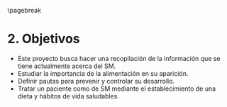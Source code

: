 \pagebreak

# 2. Objetivos

- Este proyecto busca hacer una recopilación de la información que se tiene actualmente acerca del SM.  
- Estudiar la importancia de la alimentación en su aparición.  
- Definir pautas para prevenir y controlar su desarrollo.  
- Tratar un paciente como de SM mediante el establecimiento de una dieta y hábitos de vida saludables.
